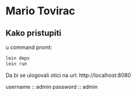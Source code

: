 # Mario Tovirac

## Kako pristupiti

u command promt:

```bash
lein deps
lein run
```

Da bi se ulogovali otici na url: http://localhost:8080

username :: admin
password :: admin
